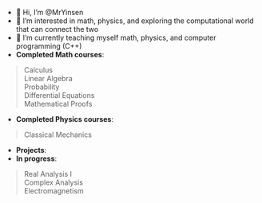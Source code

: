 - 👋 Hi, I’m @MrYinsen
- 👀 I’m interested in math, physics, and exploring the computational world that can connect the two
- 🌱 I’m currently teaching myself math, physics, and computer programming (C++)
- **Completed Math courses**:  
> Calculus  
> Linear Algebra  
> Probability  
> Differential Equations  
> Mathematical Proofs  
- **Completed Physics courses**:
> Classical Mechanics  
- **Projects**:
- **In progress**: 
> Real Analysis I  
> Complex Analysis  
> Electromagnetism  

<!---
MrYinsen/MrYinsen is a ✨ special ✨ repository because its `README.md` (this file) appears on your GitHub profile.
You can click the Preview link to take a look at your changes.
--->
